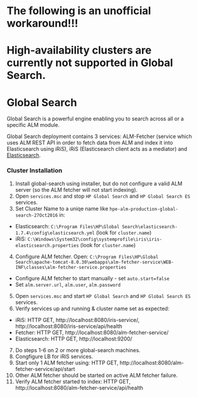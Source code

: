 # The following is an unofficial workaround!!!
# High-availability clusters are currently not supported in Global Search.

# Global Search

Global Search is a powerful engine enabling you to search across all or a specific ALM module.

Global Search deployment contains 3 services: ALM-Fetcher (service which uses ALM REST API in order to fetch data from ALM and index it into Elasticsearch using iRiS), iRiS (Elasticsearch client acts as a mediator) and [Elasticsearch](https://www.elastic.co/).

### Cluster Installation

1. Install global-search using installer, but do not configure a valid ALM server (so the ALM fetcher will not start indexing).
2. Open `services.msc` and stop `HP Global Search` and `HP Global Search ES` services.
3. Set Cluster Name to a uniqe name like `hpe-alm-production-global-search-27Oct2016` in:
  - Elasticsearch: `C:\Program Files\HP\Global Search\elasticsearch-1.7.4\config\elasticsearch.yml` (look for `cluster.name`)
  - iRiS: `C:\Windows\System32\config\systemprofile\iris\iris-elasticsearch.properties` (look for `cluster.name`)
4. Configure ALM fetcher. Open: `C:\Program Files\HP\Global Search\apache-tomcat-8.0.30\webapps\alm-fetcher-service\WEB-INF\classes\alm-fetcher-service.properties`
  - Configure ALM fetcher to start manually - set `auto.start=false`
  - Set `alm.server.url`, `alm.user`, `alm.password`
5. Open `services.msc` and start `HP Global Search` and `HP Global Search ES` services.
6. Verify services up and running & cluster name set as expected:
  - iRiS: HTTP GET, http://localhost:8080/iris-service/, http://localhost:8080/iris-service/api/health
  - Fetcher: HTTP GET, http://localhost:8080/alm-fetcher-service/
  - Elasticsearch: HTTP GET, http://localhost:9200/
7. Do steps 1-6 on 2 or more global-search machines.
8. Congfigure LB for iRiS services.
9. Start only 1 ALM fetcher using: HTTP GET, http://localhost:8080/alm-fetcher-service/api/start
10. Other ALM fetcher should be started on active ALM fetcher failure.
9. Verify ALM fetcher started to index: HTTP GET, http://localhost:8080/alm-fetcher-service/api/health
